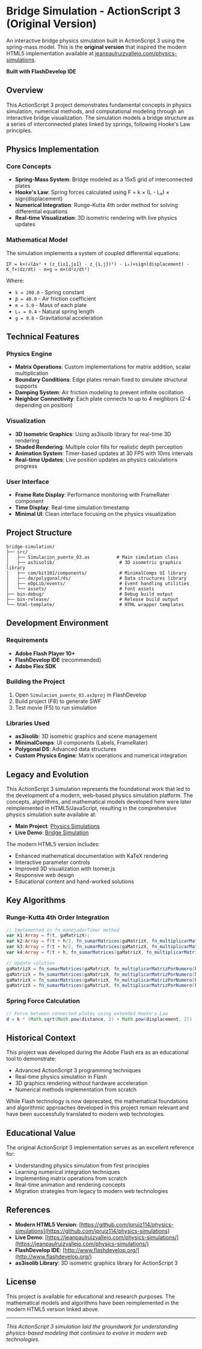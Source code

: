 # Bridge Simulation - ActionScript 3 (Original Version)

An interactive bridge physics simulation built in ActionScript 3 using the spring-mass model. This is the **original version** that inspired the modern HTML5 implementation available at [jeanpaulruizvallejo.com/physics-simulations](https://jeanpaulruizvallejo.com/physics-simulations/).

**Built with FlashDevelop IDE**

## Overview

This ActionScript 3 project demonstrates fundamental concepts in physics simulation, numerical methods, and computational modeling through an interactive bridge visualization. The simulation models a bridge structure as a series of interconnected plates linked by springs, following Hooke's Law principles.

## Physics Implementation

### Core Concepts

- **Spring-Mass System**: Bridge modeled as a 15x5 grid of interconnected plates
- **Hooke's Law**: Spring forces calculated using F = k × (L - L₀) × sign(displacement)
- **Numerical Integration**: Runge-Kutta 4th order method for solving differential equations
- **Real-time Visualization**: 3D isometric rendering with live physics updates

### Mathematical Model

The simulation implements a system of coupled differential equations:

```
ΣF = k×(√(Δx² + (z_{i±1,j±1} - z_{i,j})²) - L₀)×sign(displacement) - K_f×(dz/dt) - m×g = m×(d²z/dt²)
```

Where:
- `k = 200.0` - Spring constant
- `β = 40.0` - Air friction coefficient  
- `m = 5.0` - Mass of each plate
- `L₀ = 0.4` - Natural spring length
- `g = 9.8` - Gravitational acceleration

## Technical Features

### Physics Engine
- **Matrix Operations**: Custom implementations for matrix addition, scalar multiplication
- **Boundary Conditions**: Edge plates remain fixed to simulate structural supports
- **Damping System**: Air friction modeling to prevent infinite oscillation
- **Neighbor Connectivity**: Each plate connects to up to 4 neighbors (2-4 depending on position)

### Visualization
- **3D Isometric Graphics**: Using as3isolib library for real-time 3D rendering
- **Shaded Rendering**: Multiple color fills for realistic depth perception
- **Animation System**: Timer-based updates at 30 FPS with 10ms intervals
- **Real-time Updates**: Live position updates as physics calculations progress

### User Interface
- **Frame Rate Display**: Performance monitoring with FrameRater component
- **Time Display**: Real-time simulation timestamp
- **Minimal UI**: Clean interface focusing on the physics visualization

## Project Structure

```
bridge-simulation/
├── src/
│   ├── Simulacion_puente_03.as          # Main simulation class
│   ├── as3isolib/                        # 3D isometric graphics library
│   ├── com/bit101/components/            # MinimalComps UI library
│   ├── de/polygonal/ds/                  # Data structures library
│   ├── eDpLib/events/                    # Event handling utilities
│   └── assets/                           # Font assets
├── bin-debug/                            # Debug build output
├── bin-release/                          # Release build output
└── html-template/                        # HTML wrapper templates
```

## Development Environment

### Requirements
- **Adobe Flash Player 10+**
- **FlashDevelop IDE** (recommended)
- **Adobe Flex SDK**

### Building the Project
1. Open `Simulacion_puente_03.as3proj` in FlashDevelop
2. Build project (F8) to generate SWF
3. Test movie (F5) to run simulation

### Libraries Used
- **as3isolib**: 3D isometric graphics and scene management
- **MinimalComps**: UI components (Labels, FrameRater)
- **Polygonal DS**: Advanced data structures
- **Custom Physics Engine**: Matrix operations and numerical integration

## Legacy and Evolution

This ActionScript 3 simulation represents the foundational work that led to the development of a modern, web-based physics simulation platform. The concepts, algorithms, and mathematical models developed here were later reimplemented in HTML5/JavaScript, resulting in the comprehensive physics simulation suite available at:

- **Main Project**: [Physics Simulations](https://github.com/jpruiz114/physics-simulations)
- **Live Demo**: [Bridge Simulation](https://jeanpaulruizvallejo.com/physics-simulations/bridge-simulation-spring-mass-model/)

The modern HTML5 version includes:
- Enhanced mathematical documentation with KaTeX rendering
- Interactive parameter controls
- Improved 3D visualization with Isomer.js
- Responsive web design
- Educational content and hand-worked solutions

## Key Algorithms

### Runge-Kutta 4th Order Integration
```actionscript
// Implemented in fn_manejadorTimer method
var k1:Array = f(t, gaMatrizX);
var k2:Array = f(t + h/2, fn_sumarMatrices(gaMatrizX, fn_multiplicarMatrizPorNumero(k1, h*0.5)));
var k3:Array = f(t + h/2, fn_sumarMatrices(gaMatrizX, fn_multiplicarMatrizPorNumero(k2, h*0.5)));
var k4:Array = f(t + h, fn_sumarMatrices(gaMatrizX, fn_multiplicarMatrizPorNumero(k3, h)));

// Update solution
gaMatrizX = fn_sumarMatrices(gaMatrizX, fn_multiplicarMatrizPorNumero(k1, h/6));
gaMatrizX = fn_sumarMatrices(gaMatrizX, fn_multiplicarMatrizPorNumero(k2, 2*h/6));
gaMatrizX = fn_sumarMatrices(gaMatrizX, fn_multiplicarMatrizPorNumero(k3, 2*h/6));
gaMatrizX = fn_sumarMatrices(gaMatrizX, fn_multiplicarMatrizPorNumero(k4, h/6));
```

### Spring Force Calculation
```actionscript
// Force between connected plates using extended Hooke's Law
d = k * (Math.sqrt(Math.pow(distance, 2) + Math.pow(displacement, 2)) - Lo) * fn_signo(displacement);
```

## Historical Context

This project was developed during the Adobe Flash era as an educational tool to demonstrate:
- Advanced ActionScript 3 programming techniques
- Real-time physics simulation in Flash
- 3D graphics rendering without hardware acceleration
- Numerical methods implementation from scratch

While Flash technology is now deprecated, the mathematical foundations and algorithmic approaches developed in this project remain relevant and have been successfully translated to modern web technologies.

## Educational Value

The original ActionScript 3 implementation serves as an excellent reference for:
- Understanding physics simulation from first principles
- Learning numerical integration techniques
- Implementing matrix operations from scratch
- Real-time animation and rendering concepts
- Migration strategies from legacy to modern web technologies

## References

- **Modern HTML5 Version**: [https://github.com/jpruiz114/physics-simulations](https://github.com/jpruiz114/physics-simulations)
- **Live Demo**: [https://jeanpaulruizvallejo.com/physics-simulations/](https://jeanpaulruizvallejo.com/physics-simulations/)
- **FlashDevelop IDE**: [http://www.flashdevelop.org/](http://www.flashdevelop.org/)
- **as3isolib Library**: 3D isometric graphics library for ActionScript 3

## License

This project is available for educational and research purposes. The mathematical models and algorithms have been reimplemented in the modern HTML5 version linked above.

---

*This ActionScript 3 simulation laid the groundwork for understanding physics-based modeling that continues to evolve in modern web technologies.*
